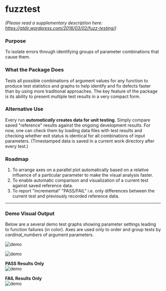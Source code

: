 # fuzztest

_(Please read a supplementary description here: https://gtdir.wordpress.com/2016/03/02/fuzz-testing/)_

### Purpose 
To isolate errors through identifying groups of parameter combinations 
that cause them.  

### What the Package Does
Tests all possible combinations of argument values for any function 
to produce test statistics and graphs to help identify and fix defects 
faster than by using more traditional approaches. The key feature of 
the package is its ability to present multiple test results 
in a very compact form. 
    
### Alternative Use 
Every run **_automatically_ creates data for unit testing.** Simply compare 
saved "reference" results against the ongoing development results. For now, 
one can check them by loading data files with test results and checking 
whether exit status is identical for all combinations of input parameters. 
(Timestamped data is saved in a current work directory after every test.)                            

### Roadmap
1. To arrange axes on a parallel plot automatically based on a relative 
influence of a particular parameter to make the visual analysis faster. 
2. To enable automatic comparison and visualization of a current test against
saved reference data. 
3. To report "incremental" "PASS/FAIL" i.e. only differences between the 
current test and previously recorded reference data.
           
***

### Demo Visual Output  
Below are a several demo test graphs showing parameter settings leading to
function failures (in color). Axes are used only to order and group tests by
_cardinal_numbers_ of argument parameters.
  

![demo](http://i.imgur.com/z5Ivxw0.png)

![demo](http://i.imgur.com/P9vt78Y.png)
  
**PASS Results Only**  
![demo](http://i.imgur.com/vUrh2y0.png)
  
**FAIL Results Only**  
![demo](http://i.imgur.com/Cr73DJL.png)

